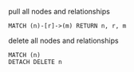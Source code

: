

pull all nodes and relationships
```graph
MATCH (n)-[r]->(m) RETURN n, r, m
```

delete all nodes and relationships
```graph
MATCH (n)
DETACH DELETE n
```


